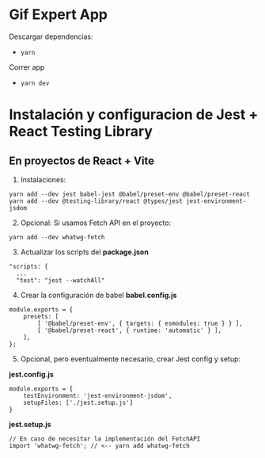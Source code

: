 # Gif Expert App

Descargar dependencias:

- `yarn`

Correr app

- `yarn dev`

# Instalación y configuracion de Jest + React Testing Library

## En proyectos de React + Vite

1. Instalaciones:

```
yarn add --dev jest babel-jest @babel/preset-env @babel/preset-react
yarn add --dev @testing-library/react @types/jest jest-environment-jsdom
```

2. Opcional: Si usamos Fetch API en el proyecto:

```
yarn add --dev whatwg-fetch
```

3. Actualizar los scripts del **package.json**

```
"scripts: {
  ...
  "test": "jest --watchAll"
```

4. Crear la configuración de babel **babel.config.js**

```
module.exports = {
    presets: [
        [ '@babel/preset-env', { targets: { esmodules: true } } ],
        [ '@babel/preset-react', { runtime: 'automatic' } ],
    ],
};
```

5. Opcional, pero eventualmente necesario, crear Jest config y setup:

**jest.config.js**

```
module.exports = {
    testEnvironment: 'jest-environment-jsdom',
    setupFiles: ['./jest.setup.js']
}
```

**jest.setup.js**

```
// En caso de necesitar la implementación del FetchAPI
import 'whatwg-fetch'; // <-- yarn add whatwg-fetch
```
